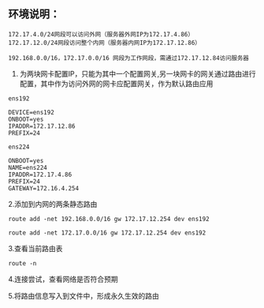 ## 环境说明：
```
172.17.4.0/24网段可以访问外网（服务器外网IP为172.17.4.86）
172.17.12.0/24网段访问整个内网（服务器内网IP为172.17.12.86）
```
```
192.168.0.0/16，172.17.0.0/16 网段为工作网段，需通过172.17.12.84访问服务器
```
1. 为两块网卡配置IP，只能为其中一个配置网关,另一块网卡的网关通过路由进行配置，其中作为访问外网的网卡应配置网关，作为默认路由应用
```
ens192
```
```
DEVICE=ens192
ONBOOT=yes
IPADDR=172.17.12.86
PREFIX=24
```
```
ens224
```
```
ONBOOT=yes
NAME=ens224
IPADDR=172.17.4.86
PREFIX=24
GATEWAY=172.16.4.254
```

2.添加到内网的两条静态路由

`route add -net 192.168.0.0/16 gw 172.17.12.254 dev ens192`

`route add -net 172.17.0.0/16 gw 172.17.12.254 dev ens192`

3.查看当前路由表
```
route -n
```

4.连接尝试，查看网络是否符合预期

5.将路由信息写入到文件中，形成永久生效的路由
